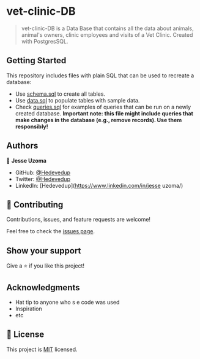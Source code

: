 # vet-clinic-DB

> vet-clinic-DB is a Data Base that contains all the data about animals, animal's owners, clinic employees and visits of a Vet Clinic. Created with PostgresSQL.


## Getting Started

This repository includes files with plain SQL that can be used to recreate a database:

- Use [schema.sql](./schema.sql) to create all tables.
- Use [data.sql](./data.sql) to populate tables with sample data.
- Check [queries.sql](./queries.sql) for examples of queries that can be run on a newly created database. **Important note: this file might include queries that make changes in the database (e.g., remove records). Use them responsibly!**


## Authors

👤 **Jesse Uzoma**

- GitHub: [@Hedevedup](https://github.com/HedevedUp)
- Twitter: [@Hedevedup](https://twitter.com/devtochi)
- LinkedIn: [Hedevedup](https://www.linkedin.com/in/jesse uzoma/)

## 🤝 Contributing

Contributions, issues, and feature requests are welcome!

Feel free to check the [issues page](../../issues/).

## Show your support

Give a ⭐️ if you like this project!

## Acknowledgments

- Hat tip to anyone who s e code was used
- Inspiration
- etc

## 📝 License

This project is [MIT](./MIT.md) licensed.
